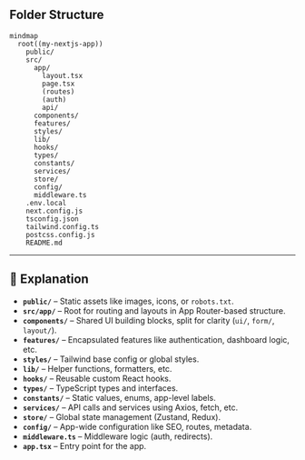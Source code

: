 ## Folder Structure


```mermaid
mindmap
  root((my-nextjs-app))
    public/
    src/
      app/
        layout.tsx
        page.tsx
        (routes)
        (auth)
        api/
      components/
      features/
      styles/
      lib/
      hooks/
      types/
      constants/
      services/
      store/
      config/
      middleware.ts
    .env.local
    next.config.js
    tsconfig.json
    tailwind.config.ts
    postcss.config.js
    README.md
```
---
## 🧭 Explanation

- **`public/`** – Static assets like images, icons, or `robots.txt`.
- **`src/app/`** – Root for routing and layouts in App Router-based structure.
- **`components/`** – Shared UI building blocks, split for clarity (`ui/`, `form/`, `layout/`).
- **`features/`** – Encapsulated features like authentication, dashboard logic, etc.
- **`styles/`** – Tailwind base config or global styles.
- **`lib/`** – Helper functions, formatters, etc.
- **`hooks/`** – Reusable custom React hooks.
- **`types/`** – TypeScript types and interfaces.
- **`constants/`** – Static values, enums, app-level labels.
- **`services/`** – API calls and services using Axios, fetch, etc.
- **`store/`** – Global state management (Zustand, Redux).
- **`config/`** – App-wide configuration like SEO, routes, metadata.
- **`middleware.ts`** – Middleware logic (auth, redirects).
- **`app.tsx`** – Entry point for the app.

